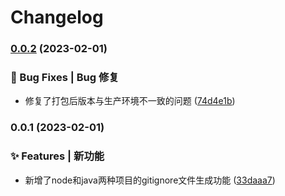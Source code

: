 # Changelog

### [0.0.2](https://github.com/loclink/gig-cli/compare/v0.0.1...v0.0.2) (2023-02-01)


### 🐛 Bug Fixes | Bug 修复

* 修复了打包后版本与生产环境不一致的问题 ([74d4e1b](https://github.com/loclink/gig-cli/commit/74d4e1b611d534f7f6f0b04e88f7dfb17029dba0))

### 0.0.1 (2023-02-01)


### ✨ Features | 新功能

* 新增了node和java两种项目的gitignore文件生成功能 ([33daaa7](https://github.com/loclink/gig-cli/commit/33daaa78f7ffc57898a8dafa61e7c7bdec751410))